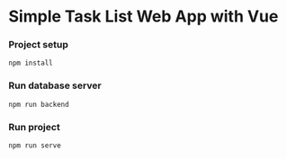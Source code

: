 # Simple Task List Web App with Vue

### Project setup
```
npm install
```

### Run database server
```
npm run backend
```

### Run project
```
npm run serve
```
